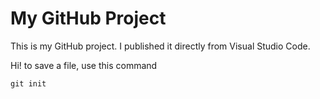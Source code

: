 # My GitHub Project

This is my GitHub project. I published it directly from Visual Studio Code.

Hi!
to save a file, use this command

```
git init
```
